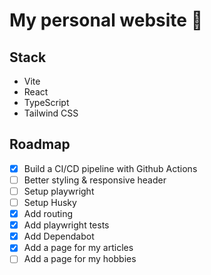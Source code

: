 # My personal website 🚀

## Stack

- Vite
- React
- TypeScript
- Tailwind CSS

## Roadmap

- [x] Build a CI/CD pipeline with Github Actions
- [ ] Better styling & responsive header
- [ ] Setup playwright
- [ ] Setup Husky
- [x] Add routing
- [x] Add playwright tests
- [x] Add Dependabot
- [x] Add a page for my articles
- [ ] Add a page for my hobbies
